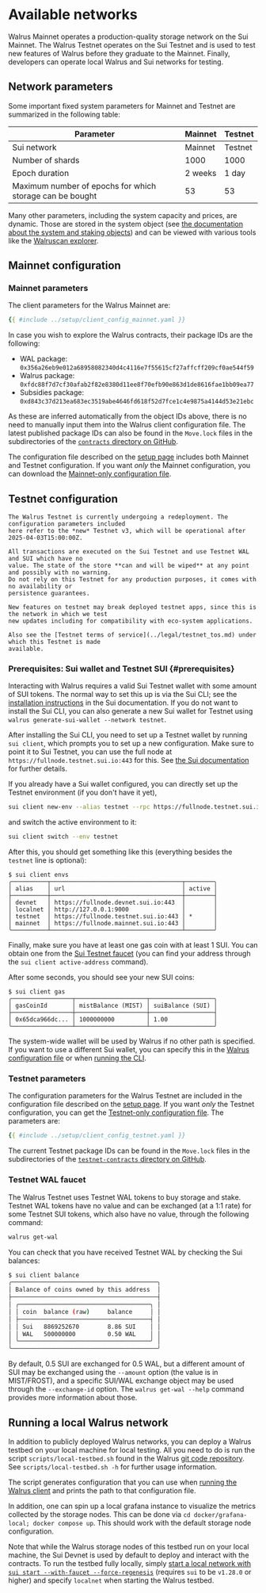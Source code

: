 # Available networks

Walrus Mainnet operates a production-quality storage network on the Sui Mainnet. The Walrus Testnet
operates on the Sui Testnet and is used to test new features of Walrus before they graduate to the
Mainnet. Finally, developers can operate local Walrus and Sui networks for testing.

## Network parameters

Some important fixed system parameters for Mainnet and Testnet are summarized in the following table:

| Parameter                                                | Mainnet | Testnet |
|----------------------------------------------------------|---------|---------|
| Sui network                                              | Mainnet | Testnet |
| Number of shards                                         | 1000    | 1000    |
| Epoch duration                                           | 2 weeks | 1 day   |
| Maximum number of epochs for which storage can be bought | 53      | 53      |

Many other parameters, including the system capacity and prices, are dynamic. Those are stored in
the system object (see [the documentation about the system and staking objects](../dev-guide/sui-struct.md#system-and-staking-information))
and can be viewed with various tools like the [Walruscan explorer](https://walruscan.com/).

## Mainnet configuration

### Mainnet parameters

The client parameters for the Walrus Mainnet are:

```yaml
{{ #include ../setup/client_config_mainnet.yaml }}
```

In case you wish to explore the Walrus contracts, their package IDs are the following:

- WAL package: `0x356a26eb9e012a68958082340d4c4116e7f55615cf27affcff209cf0ae544f59`
- Walrus package: `0xfdc88f7d7cf30afab2f82e8380d11ee8f70efb90e863d1de8616fae1bb09ea77`
- Subsidies package: `0xd843c37d213ea683ec3519abe4646fd618f52d7fce1c4e9875a4144d53e21ebc`

As these are inferred automatically from the object IDs above, there is no need to manually input
them into the Walrus client configuration file. The latest published package IDs can also be found
in the `Move.lock` files in the subdirectories of the [`contracts` directory on
GitHub](https://github.com/MystenLabs/walrus/tree/main/contracts).

The configuration file described on the [setup page](./setup.md#configuration) includes both Mainnet
and Testnet configuration. If you want *only* the Mainnet configuration, you can download the
[Mainnet-only configuration file](../setup/client_config_mainnet.yaml).

## Testnet configuration

```admonish warning title="Walrus Testnet redeployment"
The Walrus Testnet is currently undergoing a redeployment. The configuration parameters included
here refer to the *new* Testnet v3, which will be operational after 2025-04-03T15:00:00Z.
```

```admonish danger title="Disclaimer about the Walrus Testnet"
All transactions are executed on the Sui Testnet and use Testnet WAL and SUI which have no
value. The state of the store **can and will be wiped** at any point and possibly with no warning.
Do not rely on this Testnet for any production purposes, it comes with no availability or
persistence guarantees.

New features on testnet may break deployed testnet apps, since this is the network in which we test
new updates including for compatibility with eco-system applications.

Also see the [Testnet terms of service](../legal/testnet_tos.md) under which this Testnet is made
available.
```

### Prerequisites: Sui wallet and Testnet SUI {#prerequisites}

Interacting with Walrus requires a valid Sui Testnet wallet with some amount of SUI tokens. The
normal way to set this up is via the Sui CLI; see the [installation
instructions](https://docs.sui.io/guides/developer/getting-started/sui-install) in the Sui
documentation. If you do not want to install the Sui CLI, you can also generate a new Sui wallet for
Testnet using `walrus generate-sui-wallet --network testnet`.

After installing the Sui CLI, you need to set up a Testnet wallet by running `sui client`, which
prompts you to set up a new configuration. Make sure to point it to Sui Testnet, you can use the
full node at `https://fullnode.testnet.sui.io:443` for this. See [the Sui
documentation](https://docs.sui.io/guides/developer/getting-started/connect) for further details.

If you already have a Sui wallet configured, you can directly set up the Testnet environment (if you
don't have it yet),

```sh
sui client new-env --alias testnet --rpc https://fullnode.testnet.sui.io:443
```

and switch the active environment to it:

```sh
sui client switch --env testnet
```

After this, you should get something like this (everything besides the `testnet` line is optional):

```terminal
$ sui client envs
╭──────────┬─────────────────────────────────────┬────────╮
│ alias    │ url                                 │ active │
├──────────┼─────────────────────────────────────┼────────┤
│ devnet   │ https://fullnode.devnet.sui.io:443  │        │
│ localnet │ http://127.0.0.1:9000               │        │
│ testnet  │ https://fullnode.testnet.sui.io:443 │ *      │
│ mainnet  │ https://fullnode.mainnet.sui.io:443 │        │
╰──────────┴─────────────────────────────────────┴────────╯
```

Finally, make sure you have at least one gas coin with at least 1 SUI. You can obtain one from the
[Sui Testnet faucet](https://faucet.sui.io/?network=testnet) (you can find your address through the
`sui client active-address` command).

After some seconds, you should see your new SUI coins:

```terminal
$ sui client gas
╭─────────────────┬────────────────────┬──────────────────╮
│ gasCoinId       │ mistBalance (MIST) │ suiBalance (SUI) │
├─────────────────┼────────────────────┼──────────────────┤
│ 0x65dca966dc... │ 1000000000         │ 1.00             │
╰─────────────────┴────────────────────┴──────────────────╯
```

The system-wide wallet will be used by Walrus if no other path is specified. If you want to use a
different Sui wallet, you can specify this in the [Walrus configuration file](./setup.md#configuration)
or when [running the CLI](./interacting.md).

### Testnet parameters

The configuration parameters for the Walrus Testnet are included in the configuration file described
on the [setup page](./setup.md#configuration). If you want *only* the Testnet configuration, you can
get the [Testnet-only configuration file](../setup/client_config_testnet.yaml). The parameters are:

```yaml
{{ #include ../setup/client_config_testnet.yaml }}
```

The current Testnet package IDs can be
found in the `Move.lock` files in the subdirectories of the [`testnet-contracts` directory on
GitHub](https://github.com/MystenLabs/walrus/tree/main/testnet-contracts).

### Testnet WAL faucet

The Walrus Testnet uses Testnet WAL tokens to buy storage and stake. Testnet WAL tokens have no
value and can be exchanged (at a 1:1 rate) for some Testnet SUI tokens, which also have no value,
through the following command:

```sh
walrus get-wal
```

You can check that you have received Testnet WAL by checking the Sui balances:

```sh
$ sui client balance
╭─────────────────────────────────────────╮
│ Balance of coins owned by this address  │
├─────────────────────────────────────────┤
│ ╭─────────────────────────────────────╮ │
│ │ coin  balance (raw)     balance     │ │
│ ├─────────────────────────────────────┤ │
│ │ Sui   8869252670        8.86 SUI    │ │
│ │ WAL   500000000         0.50 WAL    │ │
│ ╰─────────────────────────────────────╯ │
╰─────────────────────────────────────────╯
```

By default, 0.5 SUI are exchanged for 0.5 WAL, but a different amount of SUI may be exchanged using
the `--amount` option (the value is in MIST/FROST), and a specific SUI/WAL exchange object may be
used through the `--exchange-id` option. The `walrus get-wal --help` command provides more
information about those.

## Running a local Walrus network

In addition to publicly deployed Walrus networks, you can deploy a Walrus testbed on your local
machine for local testing. All you need to do is run the script `scripts/local-testbed.sh` found
in the Walrus [git code repository](https://github.com/MystenLabs/walrus). See
`scripts/local-testbed.sh -h` for further usage information.

The script generates configuration that you can use when [running the Walrus client](./client-cli.md)
and prints the path to that configuration file.

In addition, one can spin up a local grafana instance to visualize the metrics collected by the
storage nodes. This can be done via `cd docker/grafana-local; docker compose up`. This should work
with the default storage node configuration.

Note that while the Walrus storage nodes of this testbed run on your local machine, the Sui Devnet
is used by default to deploy and interact with the contracts. To run the testbed fully locally,
simply [start a local network with `sui start --with-faucet --force-regenesis`](https://docs.sui.io/guides/developer/getting-started/local-network)
(requires `sui` to be `v1.28.0` or higher) and specify `localnet` when starting the Walrus testbed.
